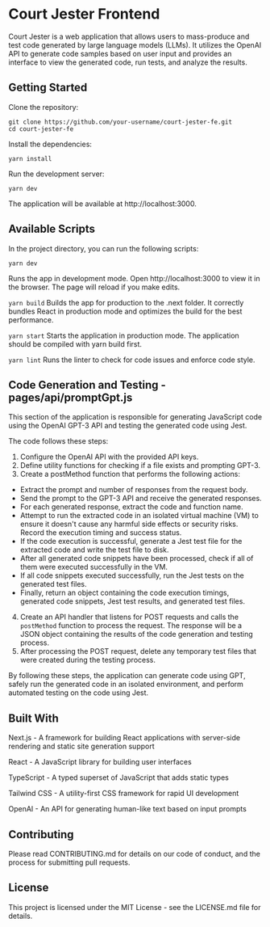 # Court Jester Frontend
Court Jester is a web application that allows users to mass-produce and test code generated by large language models (LLMs). It utilizes the OpenAI API to generate code samples based on user input and provides an interface to view the generated code, run tests, and analyze the results.

## Getting Started
Clone the repository:

```
git clone https://github.com/your-username/court-jester-fe.git
cd court-jester-fe
```

Install the dependencies:

```
yarn install
```

Run the development server:

```
yarn dev
```

The application will be available at http://localhost:3000.

## Available Scripts

In the project directory, you can run the following scripts:
```
yarn dev
```

Runs the app in development mode. Open http://localhost:3000 to view it in the browser. The page will reload if you make edits.

```yarn build```
Builds the app for production to the .next folder. It correctly bundles React in production mode and optimizes the build for the best performance.

```yarn start```
Starts the application in production mode. The application should be compiled with yarn build first.

```yarn lint```
Runs the linter to check for code issues and enforce code style.

## Code Generation and Testing - pages/api/promptGpt.js
This section of the application is responsible for generating JavaScript code using the OpenAI GPT-3 API and testing the generated code using Jest.

The code follows these steps:

1. Configure the OpenAI API with the provided API keys.
2. Define utility functions for checking if a file exists and prompting GPT-3.
3. Create a postMethod function that performs the following actions:
  - Extract the prompt and number of responses from the request body.
  - Send the prompt to the GPT-3 API and receive the generated responses.
  - For each generated response, extract the code and function name.
  - Attempt to run the extracted code in an isolated virtual machine (VM) to ensure it doesn't cause any harmful side effects or security risks. Record the execution timing and success status.
  - If the code execution is successful, generate a Jest test file for the extracted code and write the test file to disk.
  - After all generated code snippets have been processed, check if all of them were executed successfully in the VM.
  - If all code snippets executed successfully, run the Jest tests on the generated test files.
  - Finally, return an object containing the code execution timings, generated code snippets, Jest test results, and generated test files.
4. Create an API handler that listens for POST requests and calls the `postMethod` function to process the request. The response will be a JSON object containing the results of the code generation and testing process.
5. After processing the POST request, delete any temporary test files that were created during the testing process.

By following these steps, the application can generate code using GPT, safely run the generated code in an isolated environment, and perform automated testing on the code using Jest.

## Built With
Next.js - A framework for building React applications with server-side rendering and static site generation support

React - A JavaScript library for building user interfaces

TypeScript - A typed superset of JavaScript that adds static types

Tailwind CSS - A utility-first CSS framework for rapid UI development

OpenAI - An API for generating human-like text based on input prompts

## Contributing
Please read CONTRIBUTING.md for details on our code of conduct, and the process for submitting pull requests.

## License
This project is licensed under the MIT License - see the LICENSE.md file for details.
